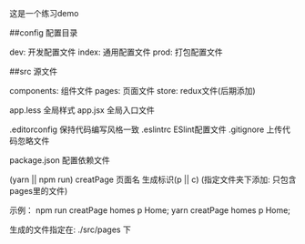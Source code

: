 这是一个练习demo

##config 配置目录

dev: 开发配置文件
index: 通用配置文件
prod: 打包配置文件

##src 源文件

components: 组件文件
pages: 页面文件
store: redux文件(后期添加)

app.less 全局样式
app.jsx 全局入口文件

.editorconfig 保持代码编写风格一致
.eslintrc ESlint配置文件
.gitignore 上传代码忽略文件

package.json 配置依赖文件

<!-- 添加自动生成页面模板 -->
(yarn || npm run) creatPage 页面名 生成标识(p || c) (指定文件夹下添加: 只包含pages里的文件)

示例：
  npm run creatPage homes p Home;
  yarn creatPage homes p Home;


生成的文件指定在: ./src/pages 下

